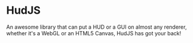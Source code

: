 # HudJS
An awesome library that can put a HUD or a GUI on almost any renderer, whether it's a WebGL or an HTML5 Canvas, HudJS has got your back!

